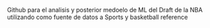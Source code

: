 Github para el analisis y posterior medoelo de ML del Draft de la NBA utilizando como fuente de datos a Sports y basketball reference
